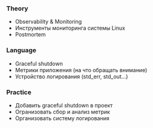### Theory

- Observability & Monitoring
- Инструменты мониторинга системы Linux
- Postmortem

### Language

- Graceful shutdown
- Метрики приложения (на что обращать внимание)
- Устройство логирования (std_err, std_out...)

### Practice

- Добавить graceful shutdown в проект
- Огранизовать сбор и анализ метрик
- Организовать систему логирования